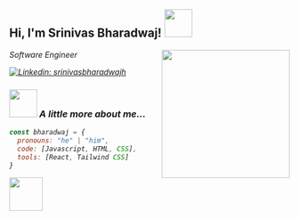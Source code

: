 <h2> Hi, I'm Srinivas Bharadwaj! <img src="https://media.giphy.com/media/mGcNjsfWAjY5AEZNw6/giphy.gif" width="50"></h2>
<img align='right' src="https://media.giphy.com/media/ieyl9zmCjO4b4t6qoY/giphy.gif" width="230">
<p><em>Software Engineer 

  
[![Linkedin: srinivasbharadwajh](https://img.shields.io/badge/-bharadwaj-blue?style=flat-square&logo=Linkedin&logoColor=white&link=https://www.linkedin.com/in/srinivasbharadwajh-8/)](https://www.linkedin.com/in/srinivasbharadwajh-8/)
  
### <img src="https://media.giphy.com/media/VgCDAzcKvsR6OM0uWg/giphy.gif" width="50"> A little more about me...  

```javascript
const bharadwaj = {
  pronouns: "he" | "him",
  code: [Javascript, HTML, CSS],
  tools: [React, Tailwind CSS]
}
```

<img src="https://media.giphy.com/media/LnQjpWaON8nhr21vNW/giphy.gif" width="60"> 
